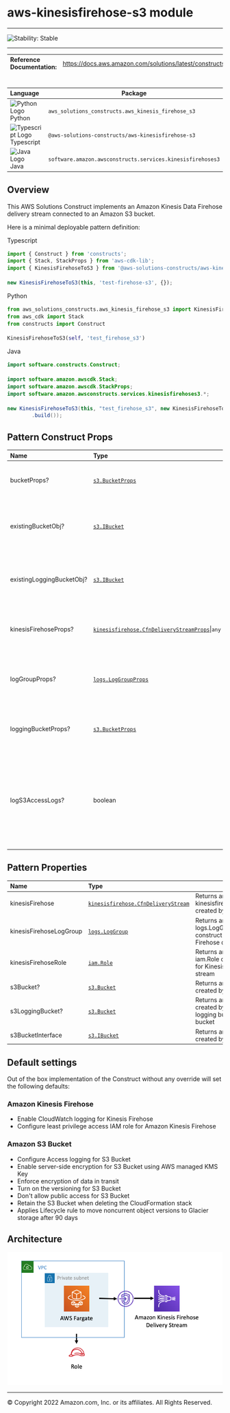 # aws-kinesisfirehose-s3 module
<!--BEGIN STABILITY BANNER-->

---

![Stability: Stable](https://img.shields.io/badge/cfn--resources-stable-success.svg?style=for-the-badge)

---
<!--END STABILITY BANNER-->

| **Reference Documentation**:| <span style="font-weight: normal">https://docs.aws.amazon.com/solutions/latest/constructs/</span>|
|:-------------|:-------------|
<div style="height:8px"></div>

| **Language**     | **Package**        |
|:-------------|-----------------|
|![Python Logo](https://docs.aws.amazon.com/cdk/api/latest/img/python32.png) Python|`aws_solutions_constructs.aws_kinesis_firehose_s3`|
|![Typescript Logo](https://docs.aws.amazon.com/cdk/api/latest/img/typescript32.png) Typescript|`@aws-solutions-constructs/aws-kinesisfirehose-s3`|
|![Java Logo](https://docs.aws.amazon.com/cdk/api/latest/img/java32.png) Java|`software.amazon.awsconstructs.services.kinesisfirehoses3`|

## Overview
This AWS Solutions Construct implements an Amazon Kinesis Data Firehose delivery stream connected to an Amazon S3 bucket.

Here is a minimal deployable pattern definition:

Typescript
``` typescript
import { Construct } from 'constructs';
import { Stack, StackProps } from 'aws-cdk-lib';
import { KinesisFirehoseToS3 } from '@aws-solutions-constructs/aws-kinesisfirehose-s3';

new KinesisFirehoseToS3(this, 'test-firehose-s3', {});
```

Python
```python
from aws_solutions_constructs.aws_kinesis_firehose_s3 import KinesisFirehoseToS3
from aws_cdk import Stack
from constructs import Construct

KinesisFirehoseToS3(self, 'test_firehose_s3')
```

Java
``` java
import software.constructs.Construct;

import software.amazon.awscdk.Stack;
import software.amazon.awscdk.StackProps;
import software.amazon.awsconstructs.services.kinesisfirehoses3.*;

new KinesisFirehoseToS3(this, "test_firehose_s3", new KinesisFirehoseToS3Props.Builder()
        .build());
```

## Pattern Construct Props

| **Name**     | **Type**        | **Description** |
|:-------------|:----------------|-----------------|
|bucketProps?|[`s3.BucketProps`](https://docs.aws.amazon.com/cdk/api/v2/docs/aws-cdk-lib.aws_s3.BucketProps.html)|Optional user provided props to override the default props for the S3 Bucket.|
|existingBucketObj?|[`s3.IBucket`](https://docs.aws.amazon.com/cdk/api/v2/docs/aws-cdk-lib.aws_s3.IBucket.html)|Optional existing instance of S3 Bucket. If this is provided, then also providing bucketProps is an error. |
|existingLoggingBucketObj?|[`s3.IBucket`](https://docs.aws.amazon.com/cdk/api/v2/docs/aws-cdk-lib.aws_s3.IBucket.html)|Optional existing instance of logging S3 Bucket for the S3 Bucket created by the pattern.|
|kinesisFirehoseProps?|[`kinesisfirehose.CfnDeliveryStreamProps`](https://docs.aws.amazon.com/cdk/api/v2/docs/aws-cdk-lib.aws_kinesisfirehose.CfnDeliveryStreamProps.html)\|`any`|Optional user provided props to override the default props for Kinesis Firehose Delivery Stream.|
|logGroupProps?|[`logs.LogGroupProps`](https://docs.aws.amazon.com/cdk/api/v2/docs/aws-cdk-lib.aws_logs.LogGroupProps.html)|Optional user provided props to override the default props for for the CloudWatchLogs LogGroup.|
|loggingBucketProps?|[`s3.BucketProps`](https://docs.aws.amazon.com/cdk/api/v2/docs/aws-cdk-lib.aws_s3.BucketProps.html)|Optional user provided props to override the default props for the S3 Logging Bucket.|
|logS3AccessLogs?| boolean|Whether to turn on Access Logging for the S3 bucket. Creates an S3 bucket with associated storage costs for the logs. Enabling Access Logging is a best practice. default - true|

## Pattern Properties

| **Name**     | **Type**        | **Description** |
|:-------------|:----------------|-----------------|
|kinesisFirehose|[`kinesisfirehose.CfnDeliveryStream`](https://docs.aws.amazon.com/cdk/api/v2/docs/aws-cdk-lib.aws_kinesisfirehose.CfnDeliveryStream.html)|Returns an instance of kinesisfirehose.CfnDeliveryStream created by the construct|
|kinesisFirehoseLogGroup|[`logs.LogGroup`](https://docs.aws.amazon.com/cdk/api/v2/docs/aws-cdk-lib.aws_logs.LogGroup.html)|Returns an instance of the logs.LogGroup created by the construct for Kinesis Data Firehose delivery stream|
|kinesisFirehoseRole|[`iam.Role`](https://docs.aws.amazon.com/cdk/api/v2/docs/aws-cdk-lib.aws_iam.Role.html)|Returns an instance of the iam.Role created by the construct for Kinesis Data Firehose delivery stream|
|s3Bucket?|[`s3.Bucket`](https://docs.aws.amazon.com/cdk/api/v2/docs/aws-cdk-lib.aws_s3.Bucket.html)|Returns an instance of s3.Bucket created by the construct|
|s3LoggingBucket?|[`s3.Bucket`](https://docs.aws.amazon.com/cdk/api/v2/docs/aws-cdk-lib.aws_s3.Bucket.html)|Returns an instance of s3.Bucket created by the construct as the logging bucket for the primary bucket|
|s3BucketInterface|[`s3.IBucket`](https://docs.aws.amazon.com/cdk/api/v2/docs/aws-cdk-lib.aws_s3.IBucket.html)|Returns an instance of s3.IBucket created by the construct|

## Default settings

Out of the box implementation of the Construct without any override will set the following defaults:

### Amazon Kinesis Firehose
* Enable CloudWatch logging for Kinesis Firehose
* Configure least privilege access IAM role for Amazon Kinesis Firehose

### Amazon S3 Bucket
* Configure Access logging for S3 Bucket
* Enable server-side encryption for S3 Bucket using AWS managed KMS Key
* Enforce encryption of data in transit
* Turn on the versioning for S3 Bucket
* Don't allow public access for S3 Bucket
* Retain the S3 Bucket when deleting the CloudFormation stack
* Applies Lifecycle rule to move noncurrent object versions to Glacier storage after 90 days

## Architecture
![Architecture Diagram](architecture.png)

***
&copy; Copyright 2022 Amazon.com, Inc. or its affiliates. All Rights Reserved.
